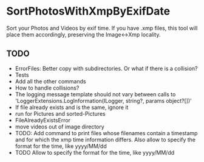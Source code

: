 # SortPhotosWithXmpByExifDate
Sort your Photos and Videos by exif time. If you have .xmp files, this tool will place them accordingly, preserving the Image<->Xmp locality.

## TODO
* ErrorFiles: Better copy with subdirectories. Or what if there is a collision?
* Tests
* Add all the other commands
* How to handle collisions?
* The logging message template should not vary between calls to 'LoggerExtensions.LogInformation(ILogger, string?, params object?[])' 
* If file already exists and is the same, ignore it
* run for Pictures and sorted-Pictures
* FileAlreadyExistsError
* move videos out of image directory
* TODO: Add command to print files whose filenames contain a timestamp and for which the xmp time information differs. Also allow to specify the format for the time, like yyyy/MM/dd
* TODO Allow to specify the format for the time, like yyyy/MM/dd